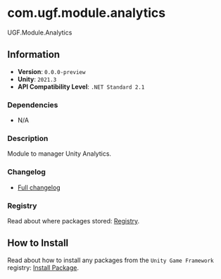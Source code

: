 # com.ugf.module.analytics

UGF.Module.Analytics

## Information

- **Version**: `0.0.0-preview`
- **Unity**: `2021.3`
- **API Compatibility Level**: `.NET Standard 2.1`

### Dependencies

- N/A


### Description

Module to manager Unity Analytics.

### Changelog

- [Full changelog](changelog.md)

### Registry

Read about where packages stored: [Registry](https://github.com/unity-game-framework/organization/blob/main/docs/registry.md).

## How to Install

Read about how to install any packages from the `Unity Game Framework` registry: [Install Package](https://github.com/unity-game-framework/organization/blob/main/docs/install-packages.md).
